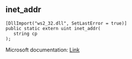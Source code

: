 ## inet_addr

```
[DllImport("ws2_32.dll", SetLastError = true)]
public static extern uint inet_addr(
   string cp
);
```

Microsoft documentation: [Link](https://docs.microsoft.com/en-us/windows/win32/api/winsock/nf-winsock-inet_addr)
